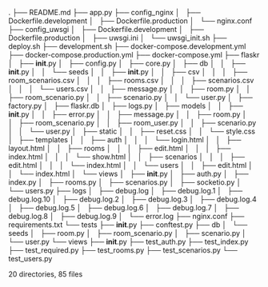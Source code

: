 .
├── README.md
├── app.py
├── config_nginx
│   ├── Dockerfile.development
│   ├── Dockerfile.production
│   └── nginx.conf
├── config_uwsgi
│   ├── Dockerfile.development
│   ├── Dockerfile.production
│   ├── uwsgi.ini
│   └── uwsgi_init.sh
├── deploy.sh
├── development.sh
├── docker-compose.development.yml
├── docker-compose.production.yml
├── docker-compose.yml
├── flaskr
│   ├── __init__.py
│   ├── config.py
│   ├── core.py
│   ├── db
│   │   ├── __init__.py
│   │   └── seeds
│   │       ├── __init__.py
│   │       ├── csv
│   │       │   ├── room_scenarios.csv
│   │       │   ├── rooms.csv
│   │       │   ├── scenarios.csv
│   │       │   └── users.csv
│   │       ├── message.py
│   │       ├── room.py
│   │       ├── room_scenario.py
│   │       ├── scenario.py
│   │       └── user.py
│   ├── factory.py
│   ├── flaskr.db
│   ├── logs.py
│   ├── models
│   │   ├── __init__.py
│   │   ├── error.py
│   │   ├── message.py
│   │   ├── room.py
│   │   ├── room_scenario.py
│   │   ├── room_user.py
│   │   ├── scenario.py
│   │   └── user.py
│   ├── static
│   │   ├── reset.css
│   │   └── style.css
│   ├── templates
│   │   ├── auth
│   │   │   └── login.html
│   │   ├── layout.html
│   │   ├── rooms
│   │   │   ├── edit.html
│   │   │   ├── index.html
│   │   │   └── show.html
│   │   ├── scenarios
│   │   │   ├── edit.html
│   │   │   └── index.html
│   │   └── users
│   │       ├── edit.html
│   │       └── index.html
│   └── views
│       ├── __init__.py
│       ├── auth.py
│       ├── index.py
│       ├── rooms.py
│       ├── scenarios.py
│       ├── socketio.py
│       └── users.py
├── logs
│   ├── debug.log
│   ├── debug.log.1
│   ├── debug.log.10
│   ├── debug.log.2
│   ├── debug.log.3
│   ├── debug.log.4
│   ├── debug.log.5
│   ├── debug.log.6
│   ├── debug.log.7
│   ├── debug.log.8
│   ├── debug.log.9
│   └── error.log
├── nginx.conf
├── requirements.txt
└── tests
    ├── __init__.py
    ├── conftest.py
    ├── db
    │   └── seeds
    │       ├── room.py
    │       ├── room_scenario.py
    │       ├── scenario.py
    │       └── user.py
    └── views
        ├── __init__.py
        ├── test_auth.py
        ├── test_index.py
        ├── test_required.py
        ├── test_rooms.py
        ├── test_scenarios.py
        └── test_users.py

20 directories, 85 files

